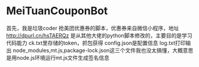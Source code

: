 # MeiTuanCouponBot
首先，我是垃圾coder
抢美团优惠券的脚本，优惠券来自微信小程序，地址 http://dpurl.cn/hsTAERQz
是从其他大佬的python脚本修改的，主要目的是学习代码能力
ck.txt里存储的token，抓包获得
config.json是配置信息
log.txt打印输出
node_modules,mt.js,package-lock.json这三个文件我也没太搞懂，大概意思是用node.js环境运行mt.js文件生成签名信息
